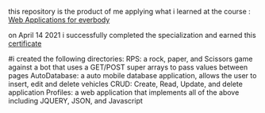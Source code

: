 this repository is the product of me applying what i learned at the course :
[Web Applications for everbody](https://www.coursera.org/learn/web-applications-php/home/welcome)

on April 14 2021 i successfully completed the specialization and earned this [certificate](https://www.coursera.org/account/accomplishments/specialization/certificate/8VAQ2KEK7GYK)

#i created the following directories:
RPS: a rock, paper, and Scissors game against a bot that uses a GET/POST super arrays to pass values between pages
AutoDatabase: a auto mobile database application, allows the user to insert, edit and delete vehicles
CRUD: Create, Read, Update, and delete application
Profiles: a web application that implements all of the above including JQUERY, JSON, and Javascript 

